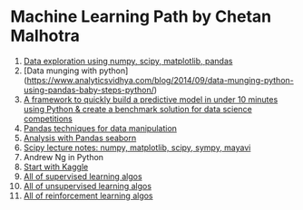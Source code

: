 # Machine Learning Path by Chetan Malhotra
1. [Data exploration using numpy, scipy, matplotlib, pandas ](https://www.analyticsvidhya.com/blog/2015/04/comprehensive-guide-data-exploration-sas-using-python-numpy-scipy-matplotlib-pandas/)
2. [Data munging with python] (https://www.analyticsvidhya.com/blog/2014/09/data-munging-python-using-pandas-baby-steps-python/)
3. [A framework to quickly build a predictive model in under 10 minutes using Python & create a benchmark solution for data science competitions](
https://www.analyticsvidhya.com/blog/2015/09/build-predictive-model-10-minutes-python/)
4. [Pandas techniques for data manipulation](https://www.analyticsvidhya.com/blog/2016/01/12-pandas-techniques-python-data-manipulation/
)
5. [Analysis with Pandas seaborn ](https://www.kaggle.com/crawford/humble-intro-to-analysis-with-pandas-and-seaborn/)
6. [Scipy lecture notes: numpy, matplotlib, scipy, sympy, mayavi](http://www.scipy-lectures.org/index.html)
7. Andrew Ng in Python
8. [Start with Kaggle](https://trello.com/c/jpNCduUE/5-start-with-kaggle)
9. [All of supervised learning algos](https://trello.com/c/MjSDTIrO/11-supervised-learning)
10. [All of unsupervised learning algos](https://trello.com/c/JCQ7JUJm/12-unsupervised-learning)
11. [All of reinforcement learning algos](https://trello.com/c/Jpj66ejS/13-reinforcement-learning)

